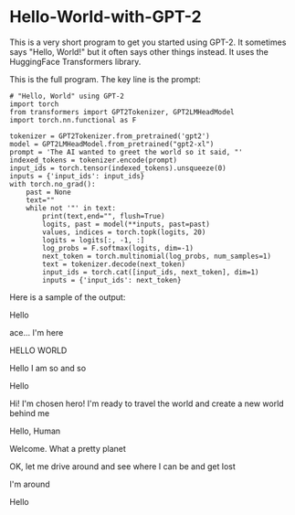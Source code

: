 # Hello-World-with-GPT-2
This is a very short program to get you started using GPT-2. It sometimes says "Hello, World!" but it often says other things instead.
It uses the HuggingFace Transformers library. 

This is the full program. The key line is the prompt:

    # "Hello, World" using GPT-2
    import torch
    from transformers import GPT2Tokenizer, GPT2LMHeadModel
    import torch.nn.functional as F

    tokenizer = GPT2Tokenizer.from_pretrained('gpt2')
    model = GPT2LMHeadModel.from_pretrained("gpt2-xl")
    prompt = 'The AI wanted to greet the world so it said, "'
    indexed_tokens = tokenizer.encode(prompt)
    input_ids = torch.tensor(indexed_tokens).unsqueeze(0)
    inputs = {'input_ids': input_ids}    
    with torch.no_grad():
        past = None
        text=""
        while not '"' in text:
            print(text,end="", flush=True)
            logits, past = model(**inputs, past=past)    
            values, indices = torch.topk(logits, 20)
            logits = logits[:, -1, :]
            log_probs = F.softmax(logits, dim=-1)
            next_token = torch.multinomial(log_probs, num_samples=1)
            text = tokenizer.decode(next_token)
            input_ids = torch.cat([input_ids, next_token], dim=1)
            inputs = {'input_ids': next_token}

Here is a sample of the output:

Hello

ace... I'm here

HELLO WORLD

Hello I am so and so

Hello

Hi! I'm chosen hero! I'm ready to travel the world and create a new world behind me

Hello, Human

Welcome. What a pretty planet

OK, let me drive around and see where I can be and get lost

I'm around

Hello
